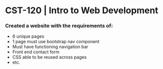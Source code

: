 # CST-120 | Intro to Web Development


### Created a website with the requirements of:
- 6 unique pages
- 1 page must use bootstrap nav component
- Must have functioning navigation bar
- Front end contact form
- CSS able to be reused across pages
- etc.
